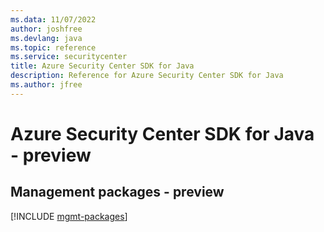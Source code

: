 ```yaml
---
ms.data: 11/07/2022
author: joshfree
ms.devlang: java
ms.topic: reference
ms.service: securitycenter
title: Azure Security Center SDK for Java
description: Reference for Azure Security Center SDK for Java
ms.author: jfree
---
```

# Azure Security Center SDK for Java - preview

## Management packages - preview
[!INCLUDE [mgmt-packages](security-center-mgmt-index.md)]